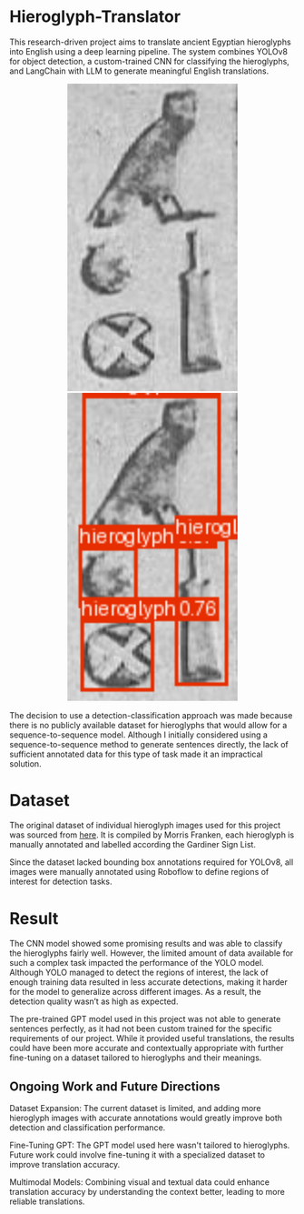 # Hieroglyph-Translator
This research-driven project aims to translate ancient Egyptian hieroglyphs into English using a deep learning pipeline. The system combines YOLOv8 for object detection, a custom-trained CNN for classifying the hieroglyphs, and LangChain with LLM to generate meaningful English translations.

<p align="center">
  <img src="Images/img.jpg" alt="Sample image with hieroglphs" width="300"/>
  <img src="Images/detected.png" alt="YOLO detection" width="300"/>
</p>


The decision to use a detection-classification approach was made because there is no publicly available dataset for hieroglyphs that would allow for a sequence-to-sequence model. Although I initially considered using a sequence-to-sequence method to generate sentences directly, the lack of sufficient annotated data for this type of task made it an impractical solution.

# Dataset
The original dataset of individual hieroglyph images used for this project was sourced from [here](https://github.com/morrisfranken/glyphreader). It is compiled by Morris Franken, each hieroglyph is manually annotated and labelled according the Gardiner Sign List.

Since the dataset lacked bounding box annotations required for YOLOv8, all images were manually annotated using Roboflow to define regions of interest for detection tasks.

# Result

The CNN model showed some promising results and was able to classify the hieroglyphs fairly well. However, the limited amount of data available for such a complex task impacted the performance of the YOLO model. Although YOLO managed to detect the regions of interest, the lack of enough training data resulted in less accurate detections, making it harder for the model to generalize across different images. As a result, the detection quality wasn’t as high as expected.

The pre-trained GPT model used in this project was not able to generate sentences perfectly, as it had not been custom trained for the specific requirements of our project. While it provided useful translations, the results could have been more accurate and contextually appropriate with further fine-tuning on a dataset tailored to hieroglyphs and their meanings.

## Ongoing Work and Future Directions
Dataset Expansion: The current dataset is limited, and adding more hieroglyph images with accurate annotations would greatly improve both detection and classification performance.

Fine-Tuning GPT: The GPT model used here wasn't tailored to hieroglyphs. Future work could involve fine-tuning it with a specialized dataset to improve translation accuracy.

Multimodal Models: Combining visual and textual data could enhance translation accuracy by understanding the context better, leading to more reliable translations.
